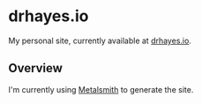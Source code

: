 # drhayes.io

My personal site, currently available at [drhayes.io][].

## Overview

I'm currently using [Metalsmith][] to generate the site.

  [drhayes.io]: https://drhayes.io
  [metalsmith]: http://www.metalsmith.io/
